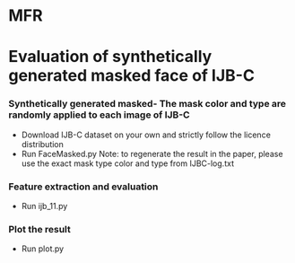 # MFR

# Evaluation of synthetically generated masked face of IJB-C

### Synthetically generated masked- The mask color and type are randomly applied to each image of IJB-C
- Download IJB-C dataset on your own and strictly follow the licence distribution 
- Run FaceMasked.py
Note: to regenerate the result in the paper, please use the exact mask type color and type from IJBC-log.txt

### Feature extraction and evaluation
- Run ijb_11.py 

### Plot the result
- Run plot.py


